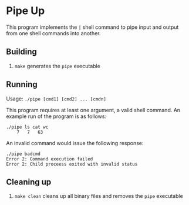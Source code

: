 # Pipe Up

This program implements the `|` shell command to pipe input and output from one shell commands into another.

## Building

1. `make` generates the `pipe` executable

## Running

Usage: `./pipe [cmd1] [cmd2] ... [cmdn]`

This program requires at least one argument, a valid shell command.
An example run of the program is as follows:
```
./pipe ls cat wc
    7   7   63
```
An invalid command would issue the following response:
```
./pipe badcmd 
Error 2: Command execution failed
Error 2: Child proceess exited with invalid status
```

## Cleaning up

1. `make clean` cleans up all binary files and removes the `pipe` executable